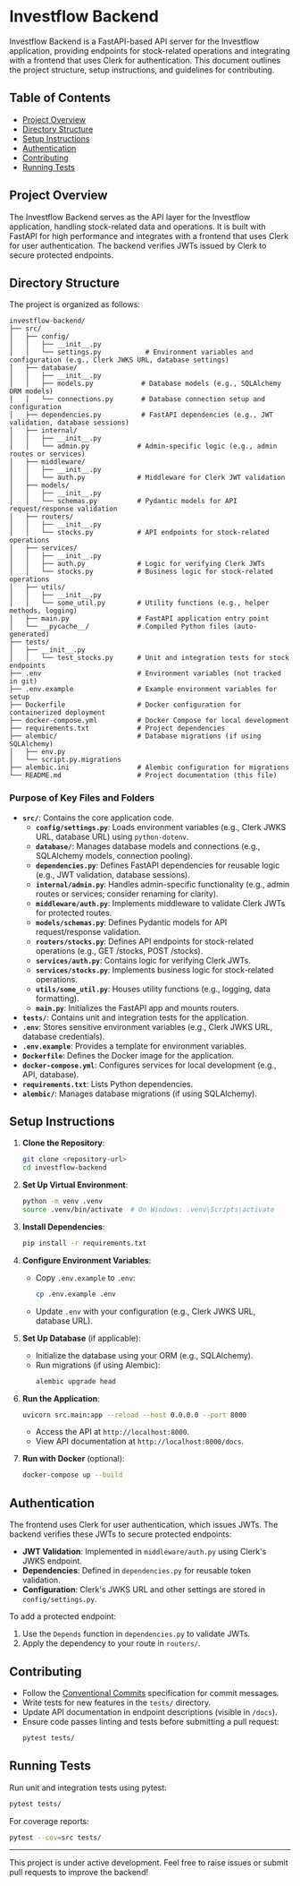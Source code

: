 # Investflow Backend

Investflow Backend is a FastAPI-based API server for the Investflow application, providing endpoints for stock-related operations and integrating with a frontend that uses Clerk for authentication. This document outlines the project structure, setup instructions, and guidelines for contributing.

## Table of Contents
- [Project Overview](#project-overview)
- [Directory Structure](#directory-structure)
- [Setup Instructions](#setup-instructions)
- [Authentication](#authentication)
- [Contributing](#contributing)
- [Running Tests](#running-tests)

## Project Overview
The Investflow Backend serves as the API layer for the Investflow application, handling stock-related data and operations. It is built with FastAPI for high performance and integrates with a frontend that uses Clerk for user authentication. The backend verifies JWTs issued by Clerk to secure protected endpoints.

## Directory Structure
The project is organized as follows:

```
investflow-backend/
├── src/
│   ├── config/
│   │   ├── __init__.py
│   │   └── settings.py           # Environment variables and configuration (e.g., Clerk JWKS URL, database settings)
│   ├── database/
│   │   ├── __init__.py
│   │   ├── models.py            # Database models (e.g., SQLAlchemy ORM models)
│   │   └── connections.py       # Database connection setup and configuration
│   ├── dependencies.py          # FastAPI dependencies (e.g., JWT validation, database sessions)
│   ├── internal/
│   │   ├── __init__.py
│   │   └── admin.py            # Admin-specific logic (e.g., admin routes or services)
│   ├── middleware/
│   │   ├── __init__.py
│   │   └── auth.py             # Middleware for Clerk JWT validation
│   ├── models/
│   │   ├── __init__.py
│   │   └── schemas.py          # Pydantic models for API request/response validation
│   ├── routers/
│   │   ├── __init__.py
│   │   └── stocks.py           # API endpoints for stock-related operations
│   ├── services/
│   │   ├── __init__.py
│   │   ├── auth.py             # Logic for verifying Clerk JWTs
│   │   └── stocks.py           # Business logic for stock-related operations
│   ├── utils/
│   │   ├── __init__.py
│   │   └── some_util.py        # Utility functions (e.g., helper methods, logging)
│   ├── main.py                 # FastAPI application entry point
│   └── __pycache__/            # Compiled Python files (auto-generated)
├── tests/
│   ├── __init__.py
│   │   └── test_stocks.py      # Unit and integration tests for stock endpoints
├── .env                        # Environment variables (not tracked in git)
├── .env.example                # Example environment variables for setup
├── Dockerfile                  # Docker configuration for containerized deployment
├── docker-compose.yml          # Docker Compose for local development
├── requirements.txt            # Project dependencies
├── alembic/                    # Database migrations (if using SQLAlchemy)
│   ├── env.py
│   └── script.py.migrations
├── alembic.ini                 # Alembic configuration for migrations
└── README.md                   # Project documentation (this file)
```

### Purpose of Key Files and Folders
- **`src/`**: Contains the core application code.
  - **`config/settings.py`**: Loads environment variables (e.g., Clerk JWKS URL, database URL) using `python-dotenv`.
  - **`database/`**: Manages database models and connections (e.g., SQLAlchemy models, connection pooling).
  - **`dependencies.py`**: Defines FastAPI dependencies for reusable logic (e.g., JWT validation, database sessions).
  - **`internal/admin.py`**: Handles admin-specific functionality (e.g., admin routes or services; consider renaming for clarity).
  - **`middleware/auth.py`**: Implements middleware to validate Clerk JWTs for protected routes.
  - **`models/schemas.py`**: Defines Pydantic models for API request/response validation.
  - **`routers/stocks.py`**: Defines API endpoints for stock-related operations (e.g., GET /stocks, POST /stocks).
  - **`services/auth.py`**: Contains logic for verifying Clerk JWTs.
  - **`services/stocks.py`**: Implements business logic for stock-related operations.
  - **`utils/some_util.py`**: Houses utility functions (e.g., logging, data formatting).
  - **`main.py`**: Initializes the FastAPI app and mounts routers.
- **`tests/`**: Contains unit and integration tests for the application.
- **`.env`**: Stores sensitive environment variables (e.g., Clerk JWKS URL, database credentials).
- **`.env.example`**: Provides a template for environment variables.
- **`Dockerfile`**: Defines the Docker image for the application.
- **`docker-compose.yml`**: Configures services for local development (e.g., API, database).
- **`requirements.txt`**: Lists Python dependencies.
- **`alembic/`**: Manages database migrations (if using SQLAlchemy).

## Setup Instructions
1. **Clone the Repository**:
   ```bash
   git clone <repository-url>
   cd investflow-backend
   ```

2. **Set Up Virtual Environment**:
   ```bash
   python -m venv .venv
   source .venv/bin/activate  # On Windows: .venv\Scripts\activate
   ```

3. **Install Dependencies**:
   ```bash
   pip install -r requirements.txt
   ```

4. **Configure Environment Variables**:
   - Copy `.env.example` to `.env`:
     ```bash
     cp .env.example .env
     ```
   - Update `.env` with your configuration (e.g., Clerk JWKS URL, database URL).

5. **Set Up Database** (if applicable):
   - Initialize the database using your ORM (e.g., SQLAlchemy).
   - Run migrations (if using Alembic):
     ```bash
     alembic upgrade head
     ```

6. **Run the Application**:
   ```bash
   uvicorn src.main:app --reload --host 0.0.0.0 --port 8000
   ```
   - Access the API at `http://localhost:8000`.
   - View API documentation at `http://localhost:8000/docs`.

7. **Run with Docker** (optional):
   ```bash
   docker-compose up --build
   ```

## Authentication
The frontend uses Clerk for user authentication, which issues JWTs. The backend verifies these JWTs to secure protected endpoints:
- **JWT Validation**: Implemented in `middleware/auth.py` using Clerk's JWKS endpoint.
- **Dependencies**: Defined in `dependencies.py` for reusable token validation.
- **Configuration**: Clerk's JWKS URL and other settings are stored in `config/settings.py`.

To add a protected endpoint:
1. Use the `Depends` function in `dependencies.py` to validate JWTs.
2. Apply the dependency to your route in `routers/`.

## Contributing
- Follow the [Conventional Commits](https://www.conventionalcommits.org/) specification for commit messages.
- Write tests for new features in the `tests/` directory.
- Update API documentation in endpoint descriptions (visible in `/docs`).
- Ensure code passes linting and tests before submitting a pull request:
  ```bash
  pytest tests/
  ```

## Running Tests
Run unit and integration tests using pytest:
```bash
pytest tests/
```

For coverage reports:
```bash
pytest --cov=src tests/
```

---

This project is under active development. Feel free to raise issues or submit pull requests to improve the backend!